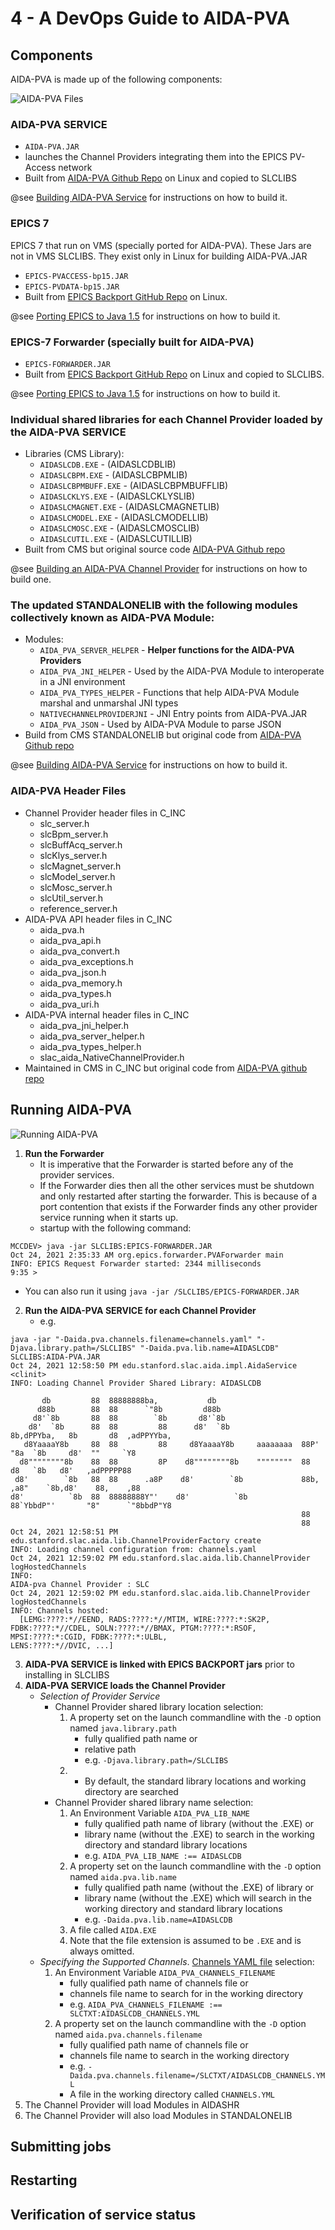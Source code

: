 # 4 - A DevOps Guide to AIDA-PVA

## Components

AIDA-PVA is made up of the following components:

![AIDA-PVA Files](images/aida-pva-files.png)

### AIDA-PVA SERVICE
* `AIDA-PVA.JAR`
* launches the Channel Providers integrating them into the EPICS PV-Access network
* Built from [AIDA-PVA Github Repo](https://github.com/slaclab/aida-pva) on Linux and copied to SLCLIBS

@see [Building AIDA-PVA Service](3_1_Building_AIDA_PVA_Service.md) for instructions on how to build it.

### EPICS 7 
EPICS 7 that run on VMS (specially ported for AIDA-PVA).  These Jars are not in VMS SLCLIBS.  They exist only in Linux for building AIDA-PVA.JAR
* `EPICS-PVACCESS-bp15.JAR`
* `EPICS-PVDATA-bp15.JAR`
* Built from [EPICS Backport GitHub Repo](https://github.com/slaclab/epics-server-java-backport-1.5) on Linux.

@see [Porting EPICS to Java 1.5](5_0_Porting_EPICS_to_Java_1_5_on_VMS.md) for instructions on how to build it.

### EPICS-7 Forwarder (specially built for AIDA-PVA)
* `EPICS-FORWARDER.JAR`
* Built from [EPICS Backport GitHub Repo](https://github.com/slaclab/epics-server-java-backport-1.5) on Linux and copied to SLCLIBS.

@see [Porting EPICS to Java 1.5](5_0_Porting_EPICS_to_Java_1_5_on_VMS.md) for instructions on how to build it.

### Individual shared libraries for each Channel Provider loaded by the AIDA-PVA SERVICE
* Libraries (CMS Library):
    * `AIDASLCDB.EXE` - (AIDASLCDBLIB)
    * `AIDASLCBPM.EXE` - (AIDASLCBPMLIB)
    * `AIDASLCBPMBUFF.EXE` - (AIDASLCBPMBUFFLIB)
    * `AIDASLCKLYS.EXE` - (AIDASLCKLYSLIB)
    * `AIDASLCMAGNET.EXE` - (AIDASLCMAGNETLIB)
    * `AIDASLCMODEL.EXE` - (AIDASLCMODELLIB)
    * `AIDASLCMOSC.EXE` - (AIDASLCMOSCLIB)
    * `AIDASLCUTIL.EXE` - (AIDASLCUTILLIB)
* Built from CMS but original source code [AIDA-PVA Github repo](https://github.com/slaclab/aida-pva/tree/master/src/cpp/providers)

@see [Building an AIDA-PVA Channel Provider](3_3_Building_AIDA_PVA_Channel_Provider.md) for instructions on how to build one.

### The updated STANDALONELIB with the following modules collectively known as AIDA-PVA Module:
* Modules:
    * `AIDA_PVA_SERVER_HELPER` - **Helper functions for the AIDA-PVA Providers**
    * `AIDA_PVA_JNI_HELPER` - Used by the AIDA-PVA Module to interoperate in a JNI environment
    * `AIDA_PVA_TYPES_HELPER` - Functions that help AIDA-PVA Module marshal and unmarshal JNI types
    * `NATIVECHANNELPROVIDERJNI` - JNI Entry points from AIDA-PVA.JAR
    * `AIDA_PVA_JSON` - Used by AIDA-PVA Module to parse JSON
* Build from CMS STANDALONELIB but original code from [AIDA-PVA Github repo](https://github.com/slaclab/aida-pva/tree/master/src/cpp/aida-pva)

@see [Building AIDA-PVA Service](3_2_Building_AIDA_PVA_into_STANDALONELIB.md) for instructions on how to build it.

### AIDA-PVA Header Files
* Channel Provider header files in C_INC
  * slc_server.h
  * slcBpm_server.h
  * slcBuffAcq_server.h
  * slcKlys_server.h
  * slcMagnet_server.h
  * slcModel_server.h
  * slcMosc_server.h
  * slcUtil_server.h
  * reference_server.h
* AIDA-PVA API header files in C_INC
  * aida_pva.h
  * aida_pva_api.h
  * aida_pva_convert.h 
  * aida_pva_exceptions.h 
  * aida_pva_json.h 
  * aida_pva_memory.h 
  * aida_pva_types.h 
  * aida_pva_uri.h
* AIDA-PVA internal header files in C_INC
  * aida_pva_jni_helper.h
  * aida_pva_server_helper.h
  * aida_pva_types_helper.h
  * slac_aida_NativeChannelProvider.h
* Maintained in CMS in C_INC but original code from [AIDA-PVA github repo](https://github.com/slaclab/aida-pva/tree/master/src/cpp)

## Running AIDA-PVA

![Running AIDA-PVA](images/aida-pva-system-components-wa.png)

1. **Run the Forwarder**
   * It is imperative that the Forwarder is started before any of the provider services. 
   * If the Forwarder dies then all the other services must be shutdown and only restarted after starting the forwarder. This is because of a port contention that exists if the Forwarder finds any other provider service running when it starts up.
   * startup with the following command:
```shell
MCCDEV> java -jar SLCLIBS:EPICS-FORWARDER.JAR
Oct 24, 2021 2:35:33 AM org.epics.forwarder.PVAForwarder main
INFO: EPICS Request Forwarder started: 2344 milliseconds
9:35 > 
```
   * You can also run it using `java -jar /SLCLIBS/EPICS-FORWARDER.JAR`
2. **Run the AIDA-PVA SERVICE for each Channel Provider**
   * e.g. 
```shell
java -jar "-Daida.pva.channels.filename=channels.yaml" "-Djava.library.path=/SLCLIBS" "-Daida.pva.lib.name=AIDASLCDB" SLCLIBS:AIDA-PVA.JAR
Oct 24, 2021 12:58:50 PM edu.stanford.slac.aida.impl.AidaService <clinit>
INFO: Loading Channel Provider Shared Library: AIDASLCDB

       db         88  88888888ba,           db
      d88b        88  88      `"8b         d88b
     d8'`8b       88  88        `8b       d8'`8b
    d8'  `8b      88  88         88      d8'  `8b                8b,dPPYba,   8b       d8  ,adPPYYba,
   d8YaaaaY8b     88  88         88     d8YaaaaY8b     aaaaaaaa  88P'    "8a  `8b     d8'  ""     `Y8
  d8""""""""8b    88  88         8P    d8""""""""8b    """"""""  88       d8   `8b   d8'   ,adPPPPP88
 d8'        `8b   88  88      .a8P    d8'        `8b             88b,   ,a8"    `8b,d8'    88,    ,88
d8'          `8b  88  88888888Y"'    d8'          `8b            88`YbbdP"'       "8"      `"8bbdP"Y8
                                                                 88
                                                                 88
Oct 24, 2021 12:58:51 PM edu.stanford.slac.aida.lib.ChannelProviderFactory create
INFO: Loading channel configuration from: channels.yaml
Oct 24, 2021 12:59:02 PM edu.stanford.slac.aida.lib.ChannelProvider logHostedChannels
INFO:
AIDA-pva Channel Provider : SLC
Oct 24, 2021 12:59:02 PM edu.stanford.slac.aida.lib.ChannelProvider logHostedChannels
INFO: Channels hosted:
  [LEMG:????:*//EEND, RADS:????:*//MTIM, WIRE:????:*:SK2P, FDBK:????:*//CDEL, SOLN:????:*//BMAX, PTGM:????:*:RSOF, MPSI:????:*:CGID, FDBK:????:*:ULBL,
LENS:????:*//DVIC, ...]
```
3. **AIDA-PVA SERVICE is linked with EPICS BACKPORT jars** prior to installing in SLCLIBS
4. **AIDA-PVA SERVICE loads the Channel Provider**
   * _Selection of Provider Service_
     * Channel Provider shared library location selection:
       1. A property set on the launch commandline with the `-D` option named `java.library.path`
           * fully qualified path name or
           * relative path
           * e.g. `-Djava.library.path=/SLCLIBS`
       2. * By default, the standard library locations and working directory are searched
     * Channel Provider shared library name selection:
       1. An Environment Variable `AIDA_PVA_LIB_NAME`
           * fully qualified path name of library (without the .EXE) or
           * library name (without the .EXE) to search in the working directory and standard library locations
           * e.g. `AIDA_PVA_LIB_NAME :== AIDASLCDB` 
       2. A property set on the launch commandline with the `-D` option named `aida.pva.lib.name`
           * fully qualified path name (without the .EXE) of library or
           * library name (without the .EXE) which will search in the working directory and standard library locations
           * e.g. `-Daida.pva.lib.name=AIDASLCDB`
       3. A file called `AIDA.EXE`
       4. Note that the file extension is assumed to be `.EXE` and is always omitted.
   * _Specifying the Supported Channels_.  [Channels YAML file](2_3_CHANNELS_YML_file) selection: 
     1. An Environment Variable `AIDA_PVA_CHANNELS_FILENAME`
         * fully qualified path name of channels file or
         * channels file name to search for in the working directory
         * e.g. `AIDA_PVA_CHANNELS_FILENAME :== SLCTXT:AIDASLCDB_CHANNELS.YML`
     2. A property set on the launch commandline with the `-D` option named `aida.pva.channels.filename`
         * fully qualified path name of channels file or
         * channels file name to search in the working directory
         * e.g. `-Daida.pva.channels.filename=/SLCTXT/AIDASLCDB_CHANNELS.YML`
         * A file in the working directory called `CHANNELS.YML`
5. The Channel Provider will load Modules in AIDASHR
6. The Channel Provider will also load Modules in STANDALONELIB

## Submitting jobs

## Restarting

## Verification of service status

